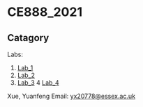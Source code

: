 CE888_2021
=======

Catagory
-----------
Labs:
  1. [Lab_1](https://github.com/gibsonx/CE888/blob/master/Lab_1/Exercise_Lab_1.ipynb)
  2. [Lab_2](https://github.com/gibsonx/CE888/blob/master/Lab_2/bootstrap.ipynb)
  3. [Lab_3](https://github.com/gibsonx/CE888/blob/master/Lab_3/Exercis_Lab_3.ipynb)
  4  [Lab_4](https://github.com/gibsonx/CE888/blob/master/Lab_4/my_recommender.ipynb)



Xue, Yuanfeng
Email: yx20778@essex.ac.uk
